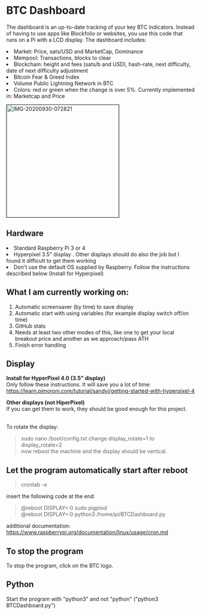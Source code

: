# BTC Dashboard
The dashboard is an up-to-date tracking of your key BTC indicators. Instead of having to use apps like Blockfolio or websites, you use this code that runs on a Pi with a LCD display. The dashboard includes:<br>
<li> Market: Price, sats/USD and MarketCap, Dominance
<li> Mempool: Transactions, blocks to clear
<li> Blockchain: height and fees (sats/b and USD), hash-rate, next difficulty, date of next difficulty adjustment
<li> Bitcoin Fear & Greed Index
<li> Volume Public Lightning Network in BTC
<li> Colors: red or green when the change is over 5%. Currently implemented in: Marketcap and Price

<img src="https://i.ibb.co/CvNwcWX/IMG-20201007-184626.jpg" width="300" alt="IMG-20200930-072821" border="1"><br>

## Hardware
<li>Standard Raspberry Pi 3 or 4
<li>Hyperpixel 3.5" display . Other displays should do also the job but I found it difficult to get them working
<li>Don't use the default OS supplied by Raspberry. Follow the instructions described below (Install for Hyperpixel)

## What I am currently working on:
1. Automatic screensaver (by time) to save display
2. Automatic start with using variables (for example display switch off/on time)
3. GitHub stats
4. Needs at least two other modes of this, like one to get your local breakout price and another as we approach/pass ATH
5. Finish error handling 

## Display
<b>Install for HyperPixel 4.0 (3.5" display)</b><br>
    Only follow these instructions. It will save you a lot of time:<br>
    https://learn.pimoroni.com/tutorial/sandyj/getting-started-with-hyperpixel-4<br>

<b>Other displays (not HiperPixel)</b><br>
If you can get them to work, they should be good enough for this project.<br><br>

To rotate the display: <br>
> sudo nano /boot/config.txt
change display_rotate=1 to display_rotate=2<br>
now reboot the machine and the display should be vertical.

## Let the program automatically start after reboot
> crontab -e

insert the following code at the end:<br>
> @reboot DISPLAY=:0 sudo pigpiod<br>
> @reboot DISPLAY=:0 python3 /home/pi/BTCDashboard.py

additional documentation: https://www.raspberrypi.org/documentation/linux/usage/cron.md

## To stop the program
To stop the program, click on the BTC logo. 

## Python
Start the program with "python3" and not "python"  ("python3 BTCDashboard.py")